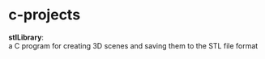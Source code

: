 # c-projects
**stlLibrary**:    
a C program for creating 3D scenes and saving them to the STL file format
